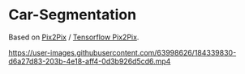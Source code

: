 # Car-Segmentation


Based on [Pix2Pix](https://arxiv.org/pdf/1611.07004.pdf) / [Tensorflow Pix2Pix](https://www.tensorflow.org/tutorials/generative/pix2pix).




https://user-images.githubusercontent.com/63998626/184339830-d6a27d83-203b-4e18-aff4-0d3b926d5cd6.mp4

